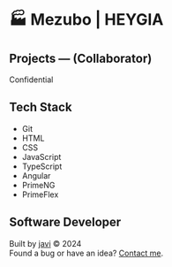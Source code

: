 # :factory: Mezubo | HEYGIA
## Projects ― (Collaborator)
Confidential
## Tech Stack
- Git
- HTML
- CSS
- JavaScript
- TypeScript
- Angular
- PrimeNG
- PrimeFlex
## Software Developer
Built by [javi](https://github.com/javierandres-dev/) :copyright: 2024  
Found a bug or have an idea? [Contact me](https://www.linkedin.com/in/javierandres-dev/).
